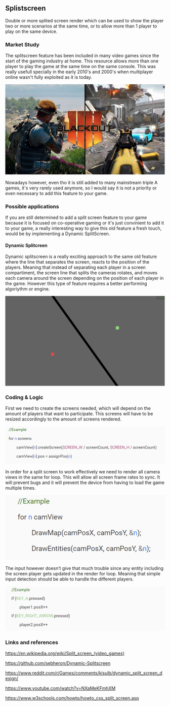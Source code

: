 
## Splistscreen
 
 Double or more splited screen render which can be used to show the player two or more scenarios at the same time,
 or to allow more than 1 player to play on the same device.
 
 ### Market Study
 
 The splitscreen feature has been included in many video games since the start of the gaming industry at home. 
 This resource allows more than one player to play the game at the same time on the same console. This was really
 usefull specially in the early 2010's and 2000's when multiplayer online wasn't fully exploited as it is today.
 
 ![image2](https://github.com/ottotolo/ResearchProjectSplitScreen/blob/main/docs/images/Blackout-Call-of-Duty-Black-Ops-4-Split-Screen.jpg)
 
 Nowadays however, even tho it is still added to many mainstream triple A games, it's very rarely used anymore, so
 I would say it is not a priority or even necessary to add this feature to your game.
 
 ### Possible applications
 
 If you are still determined to add a split screen feature to your game because it is focused on co-operative gaming
 or it's just convinient to add it to your game, a really interesting way to give this old feature a fresh touch, would 
 be by implementing a Dynamic SplitScreen.
 
 #### Dynamic Splitcreen
 
 Dynamic splitscreen is a really exciting approach to the same old feature where the line that separates the screen, 
 reacts to the position of the players. Meaning that instead of separating each player in a screen compartiment, the 
 screen line that splits the cameras rotates, and moves each camera around the screen depending on the position of 
 each player in the game. However this type of feature requires a better performing algoriythm or engine.
 
 ![image3](https://github.com/ottotolo/ResearchProjectSplitScreen/blob/main/docs/images/image-13.png)
 
 ### Coding & Logic
 
 First we need to create the screens needed, which will depend on the amount of players that want to participate. This 
 screens will have to be resized accordingly to  the amount of screens rendered.
 
 ![img1](https://github.com/ottotolo/ResearchProjectSplitScreen/blob/main/docs/images/Captura.PNG)
 
 In order for a split screen to work effectively we need to render all camera views in the same for loop. This will 
 allow all screen frame rates to sync. It will prevent bugs and it will prevent the device from having to load the game 
 multiple times.
 
 ![img2](https://github.com/ottotolo/ResearchProjectSplitScreen/blob/main/docs/images/1captura.PNG)
 
 The input however doesn’t give that much trouble since any entity including the screen player gets updated in the render
 for loop. Meaning that simple input detection should be able to handle the different players.
 
 ![img3](https://github.com/ottotolo/ResearchProjectSplitScreen/blob/main/docs/images/Captura2.PNG)
 
 ### Links and references
 
https://en.wikipedia.org/wiki/Split_screen_(video_games)
 
https://github.com/sebheron/Dynamic-Splitscreen

https://www.reddit.com/r/Games/comments/kisulb/dynamic_split_screen_design/

https://www.youtube.com/watch?v=NXaMeKFmhXM

https://www.w3schools.com/howto/howto_css_split_screen.asp
